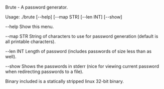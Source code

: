 Brute - A password generator.

Usage:  ./brute [--help] [--map STR] [--len INT] [--show]

  --help       Show this menu.

  --map STR    String of characters to use for password generation (default is all printable characters).

  --len INT    Length of password (includes passwords of size less than as well).

  --show       Shows the passwords in stderr (nice for viewing current password when redirecting passwords to a file).

Binary included is a statically stripped linux 32-bit binary.
